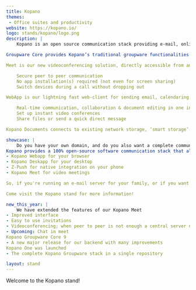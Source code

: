 ```yaml
---
title: Kopano
themes:
 - Office suites and productivity
website: https://kopano.io/
logo: stands/kopano/logo.png
description: |
    Kopano is an open source communication stack providing e-mail, online videoconferencing, file sharing, messaging, and much more.

Groupware Core provides Kopano’s traditional groupware functionalities: Email, Calendaring, Contacts, Tasks and Notes. Groupware Core is 100% MAPI compatible and provides must-have features such as ACLs, meeting requests, and advanced calendaring.

Meet is our new videoconferencing solution, directly accessible from any browser, using adaptive UX to match any environment you work in.

    Secure peer to peer communication
    No app installation(s) required (not even for screen sharing)
    Switch devices during a call without dropping out

WebApp is our lightning fast web-client for sending email, calendaring, (video) chat, file sharing and more. You can access your projects and files online from any major browser, no plug-ins required.

    Real-time communication, collaboration & document editing in one interface
    Set up instant video conferences
    Share files or send a quick direct message

Kopano Documents connects to existing network storage, ‘smart storage’ – like nextCloud, ownCloud and Seafile – and cloud-based storage solutions. This means you can store your files the way you like best and easily share them with people within or outside your organization.

showcase: |
    Do you have your own domain, and do you also want a complete communication stack providing e-mail, online videoconferencing, file sharing, and more?
Kopano provides a 100% open-source software communication stack that allows you to maintain in control of your data, while also providing easy-to-use clients:
- Kopano Webapp for your browser
- Kopano Deskapp for your desktop
- Z-Push for native integration on your phone
- Kopano Meet for video meetings

So, if you're running an e-mail server for your family, or if you want a high-grade video meeting application for your organization, and for everything in-between,

Come visit the Kopano stand for more information!

new_this_year: |
    We have extended the features of our Kopano Meet
- Improved interface
- Easy to use invitations
- Videoconferencing; when peer to peer is not enough a central server now takes over (without compromising on privacy or security)
- Upcoming: Chat in meet
Kopano Groupware Core 9
- A new major release for our backend with many improvements
Kopano One was launched
- The complete Kopano Groupware stack in a single repository

layout: stand
---
```

Welcome to the Kopano stand!
